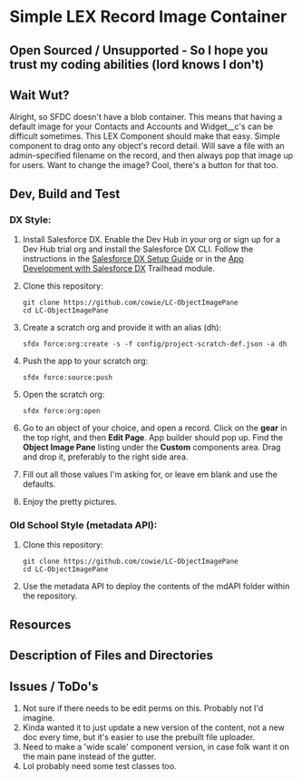 # Simple LEX Record Image Container
## Open Sourced / Unsupported - So I hope you trust my coding abilities (lord knows I don't)

## Wait Wut?
Alright, so SFDC doesn't have a blob container. This means that having a default image for your Contacts and Accounts and Widget__c's can be difficult sometimes. This LEX Component should make that easy. Simple component to drag onto any object's record detail. Will save a file with an admin-specified filename on the record, and then always pop that image up for users. Want to change the image? Cool, there's a button for that too. 

## Dev, Build and Test

### DX Style:
1. Install Salesforce DX. Enable the Dev Hub in your org or sign up for a Dev Hub trial org and install the Salesforce DX CLI. Follow the instructions in the [Salesforce DX Setup Guide](https://developer.salesforce.com/docs/atlas.en-us.sfdx_setup.meta/sfdx_setup/sfdx_setup_intro.htm?search_text=trial%20hub%20org) or in the [App Development with Salesforce DX](https://trailhead.salesforce.com/modules/sfdx_app_dev) Trailhead module.

1. Clone this repository:
    ```
    git clone https://github.com/cowie/LC-ObjectImagePane
    cd LC-ObjectImagePane
    ```

1. Create a scratch org and provide it with an alias (dh):
    ```
    sfdx force:org:create -s -f config/project-scratch-def.json -a dh
    ```

1. Push the app to your scratch org:
    ```
    sfdx force:source:push
    ```

1. Open the scratch org:
    ```
    sfdx force:org:open
    ```

1. Go to an object of your choice, and open a record. Click on the **gear** in the top right, and then **Edit Page**. App builder should pop up. Find the **Object Image Pane** listing under the **Custom** components area. Drag and drop it, preferably to the right side area. 
1. Fill out all those values I'm asking for, or leave em blank and use the defaults.
1. Enjoy the pretty pictures.


### Old School Style (metadata API):

1. Clone this repository:
    ```
    git clone https://github.com/cowie/LC-ObjectImagePane
    cd LC-ObjectImagePane
    ```

2. Use the metadata API to deploy the contents of the mdAPI folder within the repository.

## Resources


## Description of Files and Directories


## Issues / ToDo's
1. Not sure if there needs to be edit perms on this. Probably not I'd imagine.
1. Kinda wanted it to just update a new version of the content, not a new doc every time, but it's easier to use the prebuilt file uploader. 
1. Need to make a 'wide scale' component version, in case folk want it on the main pane instead of the gutter.
1. Lol probably need some test classes too.
